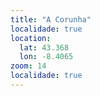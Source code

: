 ```yaml
---
title: "A Corunha"
localidade: true
location:
  lat: 43.368
  lon: -8.4065
zoom: 14
localidade: true
---
```

